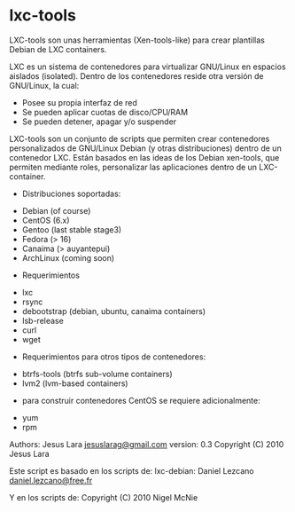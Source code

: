 lxc-tools
=========

LXC-tools son unas herramientas (Xen-tools-like) para crear plantillas Debian de LXC containers.

LXC es un sistema de contenedores para virtualizar GNU/Linux en espacios aislados (isolated).
Dentro de los contenedores reside otra versión de GNU/Linux, la cual:

 * Posee su propia interfaz de red
 * Se pueden aplicar cuotas de disco/CPU/RAM
 * Se pueden detener, apagar y/o suspender

LXC-tools son un conjunto de scripts que permiten crear contenedores personalizados de GNU/Linux Debian (y otras distribuciones) dentro de un contenedor LXC.
Están basados en las ideas de los Debian xen-tools, que permiten mediante roles, personalizar las aplicaciones dentro de un LXC-container.

* Distribuciones soportadas:

- Debian (of course)
- CentOS (6.x)
- Gentoo (last stable stage3)
- Fedora (> 16)
- Canaima (> auyantepui)
- ArchLinux (coming soon)

* Requerimientos

- lxc
- rsync
- debootstrap (debian, ubuntu, canaima containers)
- lsb-release
- curl
- wget

* Requerimientos para otros tipos de contenedores:

- btrfs-tools (btrfs sub-volume containers)
- lvm2 (lvm-based containers)

* para construir contenedores CentOS se requiere adicionalmente:

- yum
- rpm

Authors:
 Jesus Lara <jesuslarag@gmail.com>
 version: 0.3
 Copyright (C) 2010 Jesus Lara

 Este script es basado en los scripts de:
 lxc-debian: Daniel Lezcano <daniel.lezcano@free.fr>

 Y en los scripts de:
 Copyright (C) 2010 Nigel McNie
